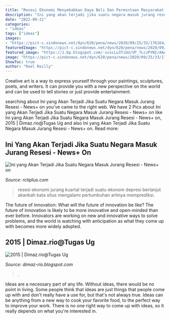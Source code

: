 ```yaml
---
title: "Resesi Ekonomi Menyebabkan Daya Beli Dan Permintaan Masyarakat Terhadap Barang - Resesi Ekonomi Jurang Kuartal Terjadi Suatu Ekonom Depresi Berlanjut Akankah Kata Situs Mengalami Pertumbuhan Artinya Memprediksi"
description: "Ini yang akan terjadi jika suatu negara masuk jurang resesi"
date: "2022-09-21"
categories:
- "ideas"
tags: ["ideas"]
images:
- "https://pict-c.sindonews.net/dyn/620/pena/news/2020/09/25/33/176164/ini-yang-akan-terjadi-jika-suatu-negara-masuk-jurang-resesi-wtu.jpg"
featuredImage: "https://pict-c.sindonews.net/dyn/620/pena/news/2020/09/25/33/176164/ini-yang-akan-terjadi-jika-suatu-negara-masuk-jurang-resesi-wtu.jpg"
featured_image: "https://1.bp.blogspot.com/-xcxcLu3TibU/VP_7LczPYNI/AAAAAAAAAHk/HV0IotN9ei4/s1600/kurva2.png"
image: "https://pict-c.sindonews.net/dyn/620/pena/news/2020/09/25/33/176164/ini-yang-akan-terjadi-jika-suatu-negara-masuk-jurang-resesi-wtu.jpg"
ShowToc: true
author: "Roel Reilly"
---
```



Creative art is a way to express yourself through your paintings, sculptures, poets, and writers. It can provide you with a new perspective on the world and can be used to tell stories or just provide entertainment.

	

		
searching about Ini yang Akan Terjadi Jika Suatu Negara Masuk Jurang Resesi - News+ on you've came to the right web. We have 2 Pics about Ini yang Akan Terjadi Jika Suatu Negara Masuk Jurang Resesi - News+ on like Ini yang Akan Terjadi Jika Suatu Negara Masuk Jurang Resesi - News+ on, 2015 | Dimaz.rio@Tugas Ug and also Ini yang Akan Terjadi Jika Suatu Negara Masuk Jurang Resesi - News+ on. Read more:
		
    
## Ini Yang Akan Terjadi Jika Suatu Negara Masuk Jurang Resesi - News+ On

<img loading=lazy src="https://pict-c.sindonews.net/dyn/620/pena/news/2020/09/25/33/176164/ini-yang-akan-terjadi-jika-suatu-negara-masuk-jurang-resesi-wtu.jpg" onerror="this.onerror=null;this.src='https://tse1.mm.bing.net/th?id=OIP.QLa0VyGJgWSfoAYmZ2fiUgHaE7&amp;pid=15.1';" alt="Ini yang Akan Terjadi Jika Suatu Negara Masuk Jurang Resesi - News+ on">

_Source: rctiplus.com_

>resesi ekonomi jurang kuartal terjadi suatu ekonom depresi berlanjut akankah kata situs mengalami pertumbuhan artinya memprediksi. 

	

The future of innovation: What will the future of innovation be like?
The future of innovation is likely to be more innovative and open-minded than ever before. Innovators are working on new and innovative ways to solve problems, and the world is watching with anticipation as what they come up with becomes more widely adopted.

    
## 2015 | Dimaz.rio@Tugas Ug

<img loading=lazy src="https://1.bp.blogspot.com/-xcxcLu3TibU/VP_7LczPYNI/AAAAAAAAAHk/HV0IotN9ei4/s1600/kurva2.png" onerror="this.onerror=null;this.src='https://tse1.mm.bing.net/th?id=OIP.DrP9a6zFC-i23wBMzcwaSgAAAA&amp;pid=15.1';" alt="2015 | Dimaz.rio@Tugas Ug">

_Source: dimaz-rio.blogspot.com_

>. 

	

Ideas are a necessary part of any life. Without ideas, there would be no point in living. Some people think that ideas are just things that people come up with and don't really have a use for, but that's not always true. Ideas can be anything from a new way to cook your favorite food, to the perfect way to improve your work. There is no one right way to come up with ideas, so it really depends on what you're interested in.

